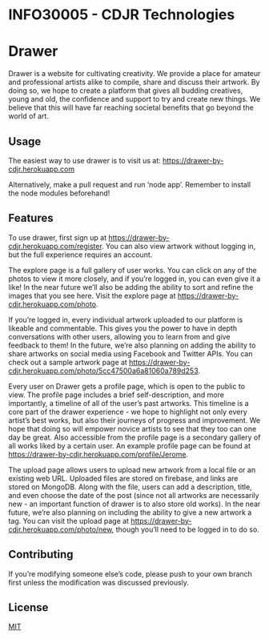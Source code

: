 # INFO30005 - CDJR Technologies

# Drawer

Drawer is a website for cultivating creativity. We provide a place for amateur and professional artists alike to compile, share and discuss their artwork. By doing so, we hope to create a platform that gives all budding creatives, young and old, the confidence and support to try and create new things. We believe that this will have far reaching societal benefits that go beyond the world of art.

## Usage

The easiest way to use drawer is to visit us at:
https://drawer-by-cdjr.herokuapp.com

Alternatively, make a pull request and run ‘node app’. Remember to install the node modules beforehand!

## Features

To use drawer, first sign up at https://drawer-by-cdjr.herokuapp.com/register. You can also view artwork without logging in, but the full experience requires an account.

The explore page is a full gallery of user works. You can click on any of the photos to view it more closely, and if you’re logged in, you can even give it a like! In the near future we’ll also be adding the ability to sort and refine the images that you see here. Visit the explore page at https://drawer-by-cdjr.herokuapp.com/photo.

If you’re logged in, every individual artwork uploaded to our platform is likeable and commentable. This gives you the power to have in depth conversations with other users, allowing you to learn from and give feedback to them! In the future, we’re also planning on adding the ability to share artworks on social media using Facebook and Twitter APIs. You can check out a sample artwork page at https://drawer-by-cdjr.herokuapp.com/photo/5cc47500a6a81060a789d253.

Every user on Drawer gets a profile page, which is open to the public to view. The profile page includes a brief self-description, and more importantly, a timeline of all of the user’s past artworks. This timeline is a core part of the drawer experience - we hope to highlight not only every artist’s best works, but also their journeys of progress and improvement. We hope that doing so will empower novice artists to see that they too can one day be great. Also accessible from the profile page is a secondary gallery of all works liked by a certain user. An example profile page can be found at https://drawer-by-cdjr.herokuapp.com/profile/Jerome.

The upload page allows users to upload new artwork from a local file or an existing web URL. Uploaded files are stored on firebase, and links are stored on MongoDB. Along with the file, users can add a description, title, and even choose the date of the post (since not all artworks are necessarily new - an important function of drawer is to also store old works). In the near future, we’re also planning on including the ability to give a new artwork a tag. You can visit the upload page at https://drawer-by-cdjr.herokuapp.com/photo/new, though you’ll need to be logged in to do so.

## Contributing
If you’re modifying someone else’s code, please push to your own branch first unless the modification was discussed previously.

## License
[MIT](https://choosealicense.com/licenses/mit/)
